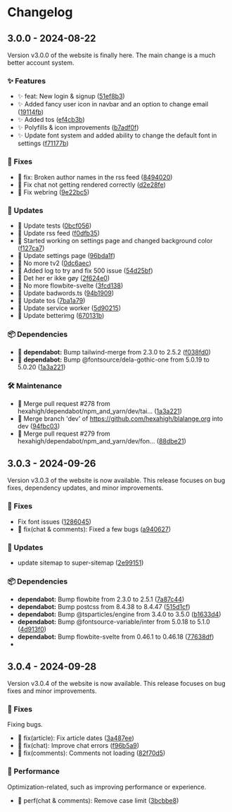 # Changelog

## 3.0.0 - 2024-08-22
Version v3.0.0 of the website is finally here. The main change is a much better account system.

### ✨ Features
- ✨ feat: New login & signup ([51ef8b3](https://github.com/hexahigh/blalange.org/commit/51ef8b3))
- ✨ Added fancy user icon in navbar and an option to change email ([19114fb](https://github.com/hexahigh/blalange.org/commit/19114fb))
- ✨ Added tos ([ef4cb3b](https://github.com/hexahigh/blalange.org/commit/ef4cb3b))
- ✨ Polyfills & icon improvements ([b7adf0f](https://github.com/hexahigh/blalange.org/commit/b7adf0f))
- ✨ Update font system and added ability to change the default font in settings ([f71177b](https://github.com/hexahigh/blalange.org/commit/f71177b))

### 🐞 Fixes
- 🐞 fix: Broken author names in the rss feed ([8494020](https://github.com/hexahigh/blalange.org/commit/8494020))
- 🐞 Fix chat not getting rendered correctly ([d2e28fe](https://github.com/hexahigh/blalange.org/commit/d2e28fe))
- 🐞 Fix webring ([9e22bc5](https://github.com/hexahigh/blalange.org/commit/9e22bc5))

### 🔄 Updates
- 🔄 Update tests ([0bcf056](https://github.com/hexahigh/blalange.org/commit/0bcf056))
- 🔄 Update rss feed ([f0dfb35](https://github.com/hexahigh/blalange.org/commit/f0dfb35))
- 🔄 Started working on settings page and changed background color ([f127ca7](https://github.com/hexahigh/blalange.org/commit/f127ca7))
- 🔄 Update settings page ([96bda1f](https://github.com/hexahigh/blalange.org/commit/96bda1f))
- 🔄 No more tv2 ([0dc6aec](https://github.com/hexahigh/blalange.org/commit/0dc6aec))
- 🔄 Added log to try and fix 500 issue ([54d25bf](https://github.com/hexahigh/blalange.org/commit/54d25bf))
- 🔄 Det her er ikke gøy ([2f624e0](https://github.com/hexahigh/blalange.org/commit/2f624e0))
- 🔄 No more flowbite-svelte ([3fcd138](https://github.com/hexahigh/blalange.org/commit/3fcd138))
- 🔄 Update badwords.ts ([94b1909](https://github.com/hexahigh/blalange.org/commit/94b1909))
- 🔄 Update tos ([7ba1a79](https://github.com/hexahigh/blalange.org/commit/7ba1a79))
- 🔄 Update service worker ([5d90215](https://github.com/hexahigh/blalange.org/commit/5d90215))
- 🔄 Update betterimg ([670131b](https://github.com/hexahigh/blalange.org/commit/670131b))

### 📦 Dependencies
- 🔄 **dependabot:** Bump tailwind-merge from 2.3.0 to 2.5.2 ([f038fd0](https://github.com/hexahigh/blalange.org/commit/f038fd0))
- 🔄 **dependabot:** Bump @fontsource/dela-gothic-one from 5.0.19 to 5.0.20 ([1a3a221](https://github.com/hexahigh/blalange.org/commit/1a3a221))

### 🛠 Maintenance
- 🔄 Merge pull request #278 from hexahigh/dependabot/npm_and_yarn/dev/tai… ([1a3a221](https://github.com/hexahigh/blalange.org/commit/1a3a221))
- 🔄 Merge branch 'dev' of https://github.com/hexahigh/blalange.org into dev ([94fbc03](https://github.com/hexahigh/blalange.org/commit/94fbc03))
- 🔄 Merge pull request #279 from hexahigh/dependabot/npm_and_yarn/dev/fon… ([88dbe21](https://github.com/hexahigh/blalange.org/commit/88dbe21))


## 3.0.3 - 2024-09-26
Version v3.0.3 of the website is now available. This release focuses on bug fixes, dependency updates, and minor improvements.

### 🐞 Fixes
- Fix font issues ([1286045](https://github.com/hexahigh/blalange.org/commit/1286045))
- 🐞 fix(chat & comments): Fixed a few bugs ([a940627](https://github.com/hexahigh/blalange.org/commit/a940627))

### 🔄 Updates
- update sitemap to super-sitemap ([2e99151](https://github.com/hexahigh/blalange.org/commit/2e99151))

### 📦 Dependencies
- **dependabot:** Bump flowbite from 2.3.0 to 2.5.1 ([7a87c44](https://github.com/hexahigh/blalange.org/commit/7a87c44))
- **dependabot:** Bump postcss from 8.4.38 to 8.4.47 ([515d1cf](https://github.com/hexahigh/blalange.org/commit/515d1cf))
- **dependabot:** Bump @tsparticles/engine from 3.4.0 to 3.5.0 ([b1633d4](https://github.com/hexahigh/blalange.org/commit/b1633d4))
- **dependabot:** Bump @fontsource-variable/inter from 5.0.18 to 5.1.0 ([4d913f0](https://github.com/hexahigh/blalange.org/commit/4d913f0))
- **dependabot:** Bump flowbite-svelte from 0.46.1 to 0.46.18 ([77638df](https://github.com/hexahigh/blalange.org/commit/77638df))
- 
## 3.0.4 - 2024-09-28
Version v3.0.4 of the website is now available. This release focuses on bug fixes and minor improvements.

### 🐞 Fixes
Fixing bugs.
- 🐞 fix(article): Fix article dates ([3a487ee](https://github.com/hexahigh/blalange.org/commit/3a487ee))
- 🐞 fix(chat): Improve chat errors ([f96b5a9](https://github.com/hexahigh/blalange.org/commit/f96b5a9))
- 🐞 fix(comments): Comments not loading ([82f70d5](https://github.com/hexahigh/blalange.org/commit/82f70d5))

### 🎈 Performance
Optimization-related, such as improving performance or experience.
- 🎈 perf(chat & comments): Remove case limit ([3bcbbe8](https://github.com/hexahigh/blalange.org/commit/3bcbbe8))